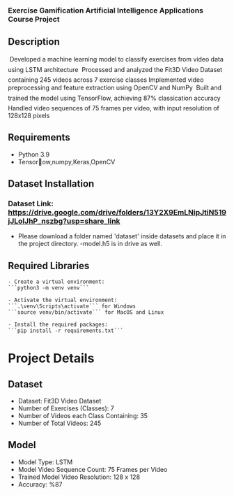 
### Exercise Gamification Artificial Intelligence Applications Course Project


## Description

 Developed a machine learning model to classify exercises from video data using LSTM architecture
 Processed and analyzed the Fit3D Video Dataset containing 245 videos across 7 exercise classes
Implemented video preprocessing and feature extraction using OpenCV and NumPy
 Built and trained the model using TensorFlow, achieving 87% classication accuracy
 Handled video sequences of 75 frames per video, with input resolution of 128x128 pixels


## Requirements
  - Python 3.9
  - Tensorow,numpy,Keras,OpenCV

## Dataset Installation
  ### Dataset Link: https://drive.google.com/drive/folders/13Y2X9EmLNipJtiN519jJLoIJhP_nszbg?usp=share_link
  - Please download  a folder named 'dataset' inside datasets and place it in the project directory.
	-model.h5 is in drive as well.

## Required Libraries
    - Create a virtual environment:
	```python3 -m venv venv```

	- Activate the virtual environment:
	```.\venv\Scripts\activate``` for Windows
	```source venv/bin/activate``` for MacOS and Linux

	- Install the required packages:
	```pip install -r requirements.txt```




# Project Details
## Dataset
  - Dataset: Fit3D Video Dataset
  - Number of Exercises (Classes): 7
  - Number of Videos each Class Containing: 35
  - Number of Total Videos: 245

## Model
  - Model Type: LSTM
  - Model Video Sequence Count: 75 Frames per Video
  - Trained Model Video Resolution: 128 x 128
  - Accuracy: %87
